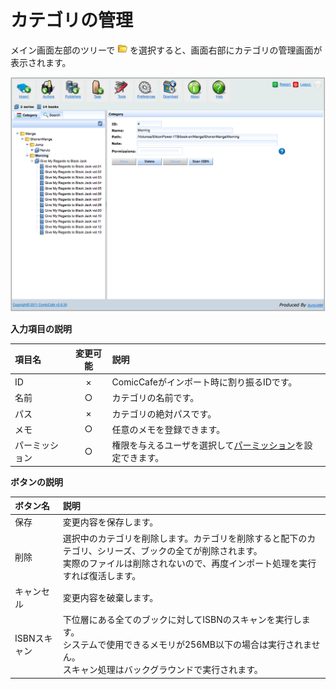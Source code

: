 # カテゴリの管理
メイン画面左部のツリーで ![](https://raw.githubusercontent.com/burton999dev/ComicCafeHelp/master/images/server/icon/folder.png) を選択すると、画面右部にカテゴリの管理画面が表示されます。


<img src='https://raw.githubusercontent.com/burton999dev/ComicCafeHelp/master/images/en/server/Category.png' width='800px'/>


**入力項目の説明**
    
|項目名|変更可能|説明|
|:-----------|:-----------:|:------------|
ID|×|ComicCafeがインポート時に割り振るIDです。
名前|○|カテゴリの名前です。
パス|×|カテゴリの絶対パスです。
メモ|○|任意のメモを登録できます。
パーミッション|○|権限を与えるユーザを選択して[パーミッション](../Permission.mkd)を設定できます。

**ボタンの説明**

|ボタン名|説明|
|:-----------|:------------|
保存|変更内容を保存します。
削除|選択中のカテゴリを削除します。カテゴリを削除すると配下のカテゴリ、シリーズ、ブックの全てが削除されます。<BR>実際のファイルは削除されないので、再度インポート処理を実行すれば復活します。
キャンセル|変更内容を破棄します。
ISBNスキャン|下位層にある全てのブックに対してISBNのスキャンを実行します。<BR>システムで使用できるメモリが256MB以下の場合は実行されません。<BR>スキャン処理はバックグラウンドで実行されます。